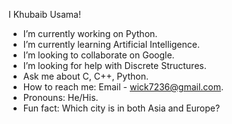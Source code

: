 I Khubaib Usama!

- I’m currently working on Python.
-  I’m currently learning Artificial Intelligence.
-  I’m looking to collaborate on Google.
-  I’m looking for help with Discrete Structures.
-  Ask me about C, C++, Python.
-  How to reach me: Email - wick7236@gmail.com.
-  Pronouns: He/His.
-  Fun fact: Which city is in both Asia and Europe?
